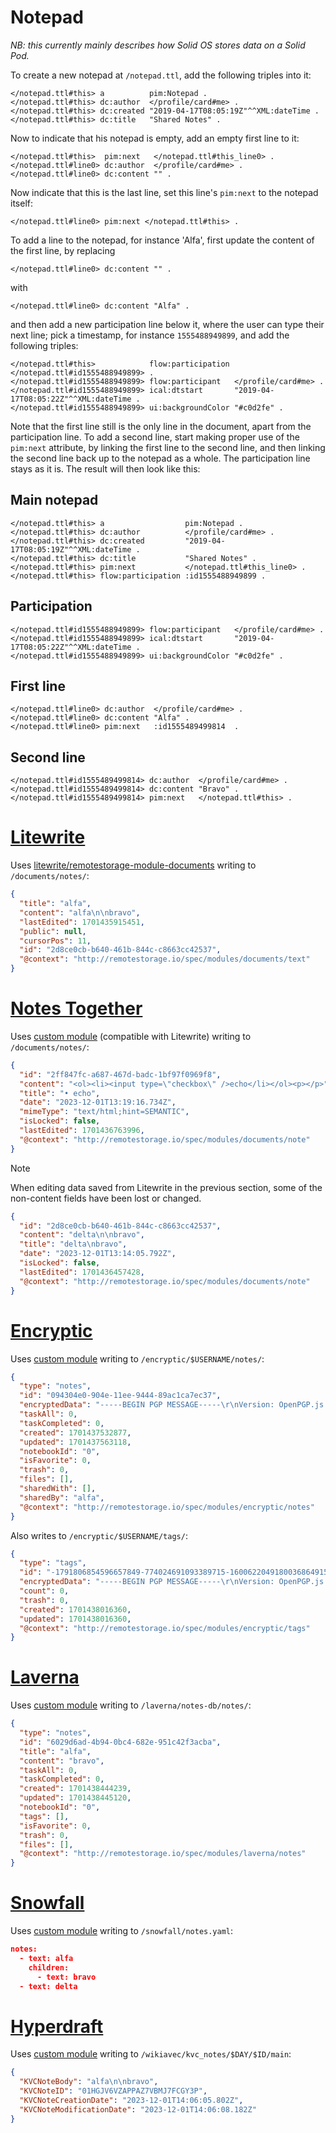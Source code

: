 # Notepad
_NB: this currently mainly describes how Solid OS stores data on a Solid Pod._

To create a new notepad at `/notepad.ttl`, add the following triples into it:

```turtle
</notepad.ttl#this> a          pim:Notepad .
</notepad.ttl#this> dc:author  </profile/card#me> .
</notepad.ttl#this> dc:created "2019-04-17T08:05:19Z"^^XML:dateTime .
</notepad.ttl#this> dc:title   "Shared Notes" .
```

Now to indicate that his notepad is empty, add an empty first line to it:

```turtle
</notepad.ttl#this>  pim:next   </notepad.ttl#this_line0> .
</notepad.ttl#line0> dc:author  </profile/card#me> .
</notepad.ttl#line0> dc:content "" .
```

Now indicate that this is the last line, set this line's `pim:next` to the notepad itself:

```turtle
</notepad.ttl#line0> pim:next </notepad.ttl#this> .
```

To add a line to the notepad, for instance 'Alfa', first update the content of the first line, by replacing

```turtle
</notepad.ttl#line0> dc:content "" .
```

with

```turtle
</notepad.ttl#line0> dc:content "Alfa" .
```

and then add a new participation line below it, where the user can type their next line; pick a timestamp, for instance `1555488949899`, and add the following triples:

```turtle
</notepad.ttl#this>            flow:participation </notepad.ttl#id1555488949899> .
</notepad.ttl#id1555488949899> flow:participant   </profile/card#me> .
</notepad.ttl#id1555488949899> ical:dtstart       "2019-04-17T08:05:22Z"^^XML:dateTime .
</notepad.ttl#id1555488949899> ui:backgroundColor "#c0d2fe" .
```

Note that the first line still is the only line in the document, apart from the participation line. To add a second line, start making proper use of the `pim:next` attribute, by linking the first line to the second line, and then linking the second line back up to the notepad as a whole. The participation line stays as it is. The result will then look like this:

## Main notepad

```turtle
</notepad.ttl#this> a                  pim:Notepad .
</notepad.ttl#this> dc:author          </profile/card#me> .
</notepad.ttl#this> dc:created         "2019-04-17T08:05:19Z"^^XML:dateTime .
</notepad.ttl#this> dc:title           "Shared Notes" .
</notepad.ttl#this> pim:next           </notepad.ttl#this_line0> .
</notepad.ttl#this> flow:participation :id1555488949899 .
```

## Participation

```turtle
</notepad.ttl#id1555488949899> flow:participant   </profile/card#me> .
</notepad.ttl#id1555488949899> ical:dtstart       "2019-04-17T08:05:22Z"^^XML:dateTime .
</notepad.ttl#id1555488949899> ui:backgroundColor "#c0d2fe" .
```

## First line

```turtle
</notepad.ttl#line0> dc:author  </profile/card#me> .
</notepad.ttl#line0> dc:content "Alfa" .
</notepad.ttl#line0> pim:next   :id1555489499814  .
```

## Second line

```turtle
</notepad.ttl#id1555489499814> dc:author  </profile/card#me> .
</notepad.ttl#id1555489499814> dc:content "Bravo" .
</notepad.ttl#id1555489499814> pim:next   </notepad.ttl#this> .
```

# [Litewrite](https://litewrite.net)

Uses [litewrite/remotestorage-module-documents](https://github.com/litewrite/remotestorage-module-documents) writing to `/documents/notes/`:

```json
{
  "title": "alfa",
  "content": "alfa\n\nbravo",
  "lastEdited": 1701435915451,
  "public": null,
  "cursorPos": 11,
  "id": "2d8ce0cb-b640-461b-844c-c8663cc42537",
  "@context": "http://remotestorage.io/spec/modules/documents/text"
}
```

# [Notes Together](https://notestogether.hominidsoftware.com)

Uses [custom module](https://github.com/DougReeder/notes-together/blob/main/src/RemoteNotes.js) (compatible with Litewrite) writing to `/documents/notes/`:

```json
{
  "id": "2ff847fc-a687-467d-badc-1bf97f0969f8",
  "content": "<ol><li><input type=\"checkbox\" />echo</li></ol><p></p>",
  "title": "• echo",
  "date": "2023-12-01T13:19:16.734Z",
  "mimeType": "text/html;hint=SEMANTIC",
  "isLocked": false,
  "lastEdited": 1701436763996,
  "@context": "http://remotestorage.io/spec/modules/documents/note"
}
```

> [!NOTE]  
> When editing data saved from Litewrite in the previous section, some of the non-content fields have been lost or changed.

```json
{
  "id": "2d8ce0cb-b640-461b-844c-c8663cc42537",
  "content": "delta\n\nbravo",
  "title": "delta\nbravo",
  "date": "2023-12-01T13:14:05.792Z",
  "isLocked": false,
  "lastEdited": 1701436457428,
  "@context": "http://remotestorage.io/spec/modules/documents/note"
}
```

# [Encryptic](https://app.encryptic.org)

Uses [custom module](https://github.com/encryptic-team/encryptic/blob/master/src/scripts/components/sync/remotestorage/Module.js) writing to `/encryptic/$USERNAME/notes/`:

```json
{
  "type": "notes",
  "id": "094304e0-904e-11ee-9444-89ac1ca7ec37",
  "encryptedData": "-----BEGIN PGP MESSAGE-----\r\nVersion: OpenPGP.js v4.4.7\r\nComment: https://openpgpjs.org\r\n\r\nwcBMA2zxuA9e0BM+AQf+NTE02XpYWuU8TOpTRn+wg5Qn7eHfoA/Pl6TqAiSf\r\n//glR84H5wiQv/JJuG2PXZ8wsy1M2S3Fnaqh8G74/iUdi73uOxb5kS38Qk5g\r\nzjzSKZHSWO28Sxj+Aqb7uPpCLMwv7HAu57zPsxhjnYoHUolqGAIduNWYP4eC\r\nycnV1MRXlZWzhsPlHOsHKw5AnUg7Dbvz4yrmbPteSxJWqWiFIXKTK8btjQmx\r\nhlDz3e9AZpOTZTEKkueJ5p+ykKkgal1PwIxBo4MxqJr4cIzTYAgSOAyX6kdS\r\nkTFLcq2G3jzO0sdgeyJPL5q7TMQ88JsGKQ9qeDJo9HY15R5mpYWZ4LBSzlpK\r\nYNLA0gGzFpfQ8sZ0m42hHARQADGyzl8k6wr/ZO6+Yfscwwrt44tP5HleM4kM\r\n+5+aLY5KX462Oa0iGG01PJCW3iilgInqQf8/wbbIwx99fWzZRJhpGEE1CTJH\r\naq7BTTBtwUAPhcJWb7seHD752CdS5m0IKl/aAMTHScN3SljBGnvczJhs3WUV\r\n60uRE/xxQz4uPdDNChP2DlCvD1Ith0fSTqtMmM/x1DiAoO3Fj6ehoqXxvLv6\r\nGYLdhDEBwl7YH2GhuK9OtIOmgSqdeQkI/b/Fvx4Oj+8nRyK5Zys5f5s3P3FB\r\n69wY8Z9sMUuCJa5jNqXr6Gazq8H8z3Rm2dPIxRZxJ+kzTr3Z+1uQQhGy7FNg\r\nf9EP33hNCQ4Tfo4VCq8og8bie7hsz730prIX01lrb/poK8JztyiHtYMb2jmh\r\nQiZb+4brIkQf2tSeR246iICKZwuoTE/9rx93vWbFoyGpThnPFTcKGE8hvKUE\r\nBX96elhY0tzg3bXUsuOHAZbDdIqE6Bb19L3wLs5qtUQqJGS6XxPEaDXONC9K\r\nSQ==\r\n=dyiO\r\n-----END PGP MESSAGE-----\r\n",
  "taskAll": 0,
  "taskCompleted": 0,
  "created": 1701437532877,
  "updated": 1701437563118,
  "notebookId": "0",
  "isFavorite": 0,
  "trash": 0,
  "files": [],
  "sharedWith": [],
  "sharedBy": "alfa",
  "@context": "http://remotestorage.io/spec/modules/encryptic/notes"
}
```

Also writes to `/encryptic/$USERNAME/tags/`:

```json
{
  "type": "tags",
  "id": "-1791806854596657849-774024691093389715-160062204918003686491529221860-287399026",
  "encryptedData": "-----BEGIN PGP MESSAGE-----\r\nVersion: OpenPGP.js v4.4.7\r\nComment: https://openpgpjs.org\r\n\r\nwcBMA2zxuA9e0BM+AQf/Tu4Jox+vQxV2fAygzIdRQZXEvUNuBLvAY/jwhKld\r\nqua9P9kPkVm5a+OqNjFal46Ccgfw5aNbt3w4n8yPP5aPoBBHxPQd88Du9fxe\r\nTn/GkP8kG1SxtN9+rNAT1J/Gp9Mc+PtU5Ku7JB7FYRucWtvBh1pmUIvHRT3M\r\nhrFJQN3td3VYWEI1kjJ9pui2vAd03APEtWlp39X4PSQ038IWmnhnydX6ckLQ\r\nfYxY+JTQ9c+u4ukvIellTAaUH19GKSChevNydtfXd/3KJsf9cb1I8OEvoxPf\r\naSeU8gvRWjZIQvzgatgdMYEpVe87UDx671P/ZC1dAvuiv1nCiz6bayw158lj\r\ny9LAuAHp7b+3mIIe65YhUKhHdrHIHixda9/ZfwQwQGGWqWMtQ+9w4vOIvNiA\r\nS560M692Qc7bHdoifq/dUqDAjx6tHrh0Mz8LAj/obyRdBvqXMtGv6uxkbBkA\r\ns+zIPxTgi5Ak8iBTfZhUVlGAxNVDjiuYWyGPNNIeK7cVfiBVHTdaiH6+EBXc\r\n5t1jdwRZCtI2maa5MQTC8pQ0OFCclQkfFdvbDhywKLiWoDAdf+y1a0C5MdLA\r\naxTzoasQwPUvf4OvejtLnjVp2oxZFh4YF3TaZ+fjT+O8846c3kAcumVqDguN\r\nL5qJg5cD2OIykpTuYOie/3JB3FQQaJylDYYjPoiZkP5dlMj9mt1cxxhYG0aM\r\nLg6ciGzcht8JhTjqS7DqBe0vkX24jlRQdtGc8opgN3ksOpFIt+e9EBkanzdO\r\nx2hCQttpybznsPDpxDW3LT7zRzs7WN6Ch+H55skD7TjEIsn+zrYKfNV6ObUM\r\n594Bs6ADCfAdb2QKe1fgSViugFM=\r\n=AtF2\r\n-----END PGP MESSAGE-----\r\n",
  "count": 0,
  "trash": 0,
  "created": 1701438016360,
  "updated": 1701438016360,
  "@context": "http://remotestorage.io/spec/modules/encryptic/tags"
}
```

# [Laverna](https://laverna.cc)

Uses [custom module](https://github.com/Laverna/laverna/blob/master/app/scripts/modules/remotestorage/module.js) writing to `/laverna/notes-db/notes/`:

```json
{
  "type": "notes",
  "id": "6029d6ad-4b94-0bc4-682e-951c42f3acba",
  "title": "alfa",
  "content": "bravo",
  "taskAll": 0,
  "taskCompleted": 0,
  "created": 1701438444239,
  "updated": 1701438445120,
  "notebookId": "0",
  "tags": [],
  "isFavorite": 0,
  "trash": 0,
  "files": [],
  "@context": "http://remotestorage.io/spec/modules/laverna/notes"
}
```

# [Snowfall](https://snowfall.vercel.app)

Uses [custom module](https://github.com/71/snowfall/blob/master/client/common/remoteStorage.ts) writing to `/snowfall/notes.yaml`:

```json
notes:
  - text: alfa
    children:
      - text: bravo
  - text: delta
```

# [Hyperdraft](https://hyperdraft.rosano.ca)

Uses [custom module](https://github.com/rosano/hyperdraft/blob/master/os-app/_shared/KVCNote/main.js) writing to `/wikiavec/kvc_notes/$DAY/$ID/main`:

```json
{
  "KVCNoteBody": "alfa\n\nbravo",
  "KVCNoteID": "01HGJV6VZAPPAZ7VBMJ7FCGY3P",
  "KVCNoteCreationDate": "2023-12-01T14:06:05.802Z",
  "KVCNoteModificationDate": "2023-12-01T14:06:08.182Z"
}
```
